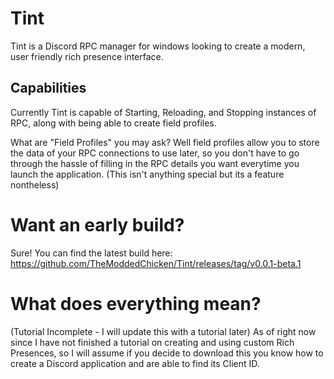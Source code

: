 # Tint
Tint is a Discord RPC manager for windows looking to create a modern, user friendly rich presence interface.

## Capabilities
Currently Tint is capable of Starting, Reloading, and Stopping instances of RPC, along with being able to create field profiles.

What are "Field Profiles" you may ask? Well field profiles allow you to store the data of your RPC connections to use later, so you
don't have to go through the hassle of filling in the RPC details you want everytime you launch the application.
(This isn't anything special but its a feature nontheless)

# Want an early build?
Sure! You can find the latest build here:
https://github.com/TheModdedChicken/Tint/releases/tag/v0.0.1-beta.1

# What does everything mean?
(Tutorial Incomplete - I will update this with a tutorial later)
As of right now since I have not finished a tutorial on creating and using custom Rich Presences,
so I will assume if you decide to download this you know how to create a Discord application and are able to find its Client ID.
